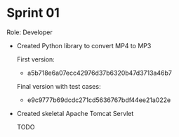# Sprint 01

Role: Developer

- Created Python library to convert MP4 to MP3

  First version: 
  - a5b718e6a07ecc42976d37b6320b47d3713a46b7
    
  Final version with test cases:
  - e9c9777b69dcdc271cd5636767bdf44ee21a022e

- Created skeletal Apache Tomcat Servlet

  TODO
